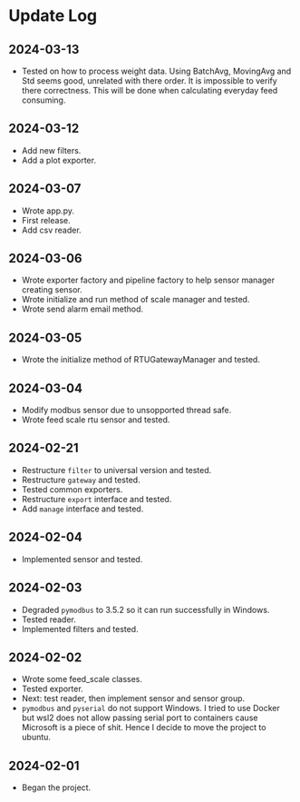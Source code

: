 # Update Log
## 2024-03-13
* Tested on how to process weight data. Using BatchAvg, MovingAvg and Std seems good, unrelated with there order. 
It is impossible to verify there correctness. This will be done when calculating everyday feed consuming.
## 2024-03-12
* Add new filters.
* Add a plot exporter.
## 2024-03-07
* Wrote app.py.
* First release.
* Add csv reader.
## 2024-03-06
* Wrote exporter factory and pipeline factory to help sensor manager creating sensor.
* Wrote initialize and run method of scale manager and tested.
* Wrote send alarm email method.
## 2024-03-05
* Wrote the initialize method of RTUGatewayManager and tested.
## 2024-03-04
* Modify modbus sensor due to unsopported thread safe.
* Wrote feed scale rtu sensor and tested.
## 2024-02-21
* Restructure `filter` to universal version and tested.
* Restructure `gateway` and tested.
* Tested common exporters.
* Restructure `export` interface and tested.
* Add `manage` interface and tested.
## 2024-02-04
* Implemented sensor and tested.
## 2024-02-03
* Degraded `pymodbus` to 3.5.2 so it can run successfully in Windows.
* Tested reader.
* Implemented filters and tested.
## 2024-02-02
* Wrote some feed_scale classes.
* Tested exporter.
* Next: test reader, then implement sensor and sensor group.
* `pymodbus` and `pyserial` do not support Windows. I tried to use Docker but wsl2 does not allow passing serial port to containers cause Microsoft is a piece of shit.
Hence I decide to move the project to ubuntu.
## 2024-02-01
* Began the project.
